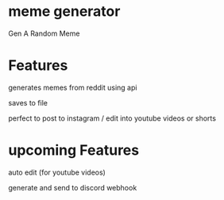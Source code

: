 # meme generator
Gen A Random Meme

# Features
generates memes from reddit using api

saves to file

perfect to post to instagram / edit into youtube videos or shorts

# upcoming Features
auto edit (for youtube videos)

generate and send to discord webhook

